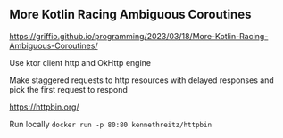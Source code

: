 ## More Kotlin Racing Ambiguous Coroutines

https://griffio.github.io/programming/2023/03/18/More-Kotlin-Racing-Ambiguous-Coroutines/

Use ktor client http and OkHttp engine

Make staggered requests to http resources with delayed responses and pick the first request to respond

https://httpbin.org/

Run locally `docker run -p 80:80 kennethreitz/httpbin`
